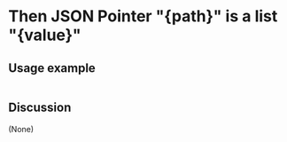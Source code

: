 
Then JSON Pointer "{path}" is a list "{value}"
=============================================================================================================

Usage example
-------------

```
```

Discussion
----------

(None)